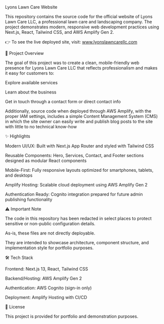 Lyons Lawn Care Website

This repository contains the source code for the official website of Lyons Lawn Care LLC, a professional lawn care and landscaping company. The project demonstrates modern, responsive web development practices using Next.js, React, Tailwind CSS, and AWS Amplify Gen 2.

👉 To see the live deployed site, visit: www.lyonslawncarellc.com

🌱 Project Overview

The goal of this project was to create a clean, mobile-friendly web presence for Lyons Lawn Care LLC that reflects professionalism and makes it easy for customers to:

Explore available services

Learn about the business

Get in touch through a contact form or direct contact info

Additionally, source code when deployed through AWS Amplify, with the proper IAM settings, includes a simple Content Management System (CMS) in which the site owner can easily write and publish blog posts 
to the site with little to no technical know-how

✨ Highlights

Modern UI/UX: Built with Next.js App Router and styled with Tailwind CSS

Reusable Components: Hero, Services, Contact, and Footer sections designed as modular React components

Mobile-First: Fully responsive layouts optimized for smartphones, tablets, and desktops

Amplify Hosting: Scalable cloud deployment using AWS Amplify Gen 2

Authentication Ready: Cognito integration prepared for future admin publishing functionality

⚠️ Important Note

The code in this repository has been redacted in select places to protect sensitive or non-public configuration details.

As-is, these files are not directly deployable.

They are intended to showcase architecture, component structure, and implementation style for portfolio purposes.

🛠️ Tech Stack

Frontend: Next.js 13, React, Tailwind CSS

Backend/Hosting: AWS Amplify Gen 2

Authentication: AWS Cognito (sign-in only)

Deployment: Amplify Hosting with CI/CD

📜 License

This project is provided for portfolio and demonstration purposes.
